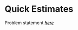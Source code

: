 Quick Estimates
=============
Problem statement
_[here](https://open.kattis.com/problems/quickestimate)_